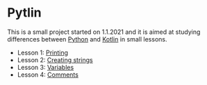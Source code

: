 # Pytlin

This is a small project started on 1.1.2021 and it is aimed at studying differences between [Python](https://www.python.org/) and [Kotlin](https://kotlinlang.org/) in small lessons.

- Lesson 1: [Printing](basic_syntax.md#lesson1)
- Lesson 2: [Creating strings](basic_syntax.md#lesson2)
- Lesson 3: [Variables](basic_syntax.md#lesson3)
- Lesson 4: [Comments](basic_syntax.md#lesson4)

